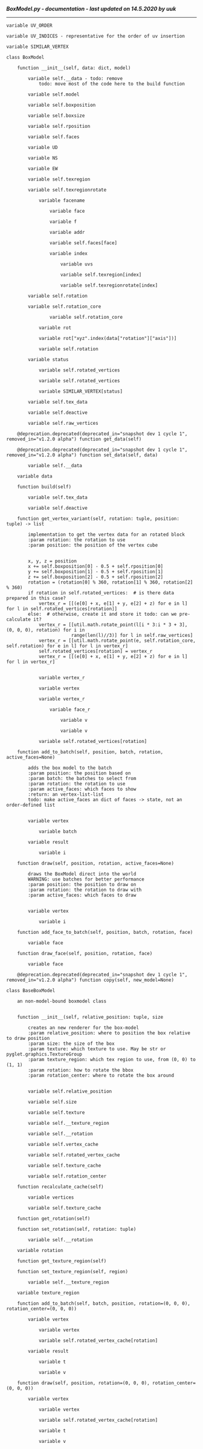 ***BoxModel.py - documentation - last updated on 14.5.2020 by uuk***
___

    variable UV_ORDER

    variable UV_INDICES - representative for the order of uv insertion

    variable SIMILAR_VERTEX

    class BoxModel

        function __init__(self, data: dict, model)

            variable self.__data - todo: remove
                todo: move most of the code here to the build function

            variable self.model

            variable self.boxposition

            variable self.boxsize

            variable self.rposition

            variable self.faces

            variable UD

            variable NS

            variable EW

            variable self.texregion

            variable self.texregionrotate

                variable facename

                    variable face

                    variable f

                    variable addr

                    variable self.faces[face]

                    variable index

                        variable uvs

                        variable self.texregion[index]

                        variable self.texregionrotate[index]

            variable self.rotation

            variable self.rotation_core

                    variable self.rotation_core

                variable rot

                variable rot["xyz".index(data["rotation"]["axis"])]

                variable self.rotation

            variable status

                variable self.rotated_vertices

                variable self.rotated_vertices

                variable SIMILAR_VERTEX[status]

            variable self.tex_data

            variable self.deactive

            variable self.raw_vertices

        @deprecation.deprecated(deprecated_in="snapshot dev 1 cycle 1", removed_in="v1.2.0 alpha") function get_data(self)

        @deprecation.deprecated(deprecated_in="snapshot dev 1 cycle 1", removed_in="v1.2.0 alpha") function set_data(self, data)

            variable self.__data

        variable data

        function build(self)

            variable self.tex_data

            variable self.deactive

        function get_vertex_variant(self, rotation: tuple, position: tuple) -> list
            
            implementation to get the vertex data for an rotated block
            :param rotation: the rotation to use
            :param position: the position of the vertex cube

            
            x, y, z = position
            x += self.boxposition[0] - 0.5 + self.rposition[0]
            y += self.boxposition[1] - 0.5 + self.rposition[1]
            z += self.boxposition[2] - 0.5 + self.rposition[2]
            rotation = (rotation[0] % 360, rotation[1] % 360, rotation[2] % 360)
            if rotation in self.rotated_vertices:  # is there data prepared in this case?
                vertex_r = [[(e[0] + x, e[1] + y, e[2] + z) for e in l] for l in self.rotated_vertices[rotation]]
            else:  # otherwise, create it and store it todo: can we pre-calculate it?
                vertex_r = [[util.math.rotate_point(l[i * 3:i * 3 + 3], (0, 0, 0), rotation) for i in
                            range(len(l)//3)] for l in self.raw_vertices]
                vertex_r = [[util.math.rotate_point(e, self.rotation_core, self.rotation) for e in l] for l in vertex_r]
                self.rotated_vertices[rotation] = vertex_r
                vertex_r = [[(e[0] + x, e[1] + y, e[2] + z) for e in l] for l in vertex_r]


                variable vertex_r

                variable vertex

                variable vertex_r

                    variable face_r

                        variable v

                        variable v

                variable self.rotated_vertices[rotation]

        function add_to_batch(self, position, batch, rotation, active_faces=None)
            
            adds the box model to the batch
            :param position: the position based on
            :param batch: the batches to select from
            :param rotation: the rotation to use
            :param active_faces: which faces to show
            :return: an vertex-list-list
            todo: make active_faces an dict of faces -> state, not an order-defined list


            variable vertex

                variable batch

            variable result

                variable i

        function draw(self, position, rotation, active_faces=None)
            
            draws the BoxModel direct into the world
            WARNING: use batches for better performance
            :param position: the position to draw on
            :param rotation: the rotation to draw with
            :param active_faces: which faces to draw


            variable vertex

                variable i

        function add_face_to_batch(self, position, batch, rotation, face)

            variable face

        function draw_face(self, position, rotation, face)

            variable face

        @deprecation.deprecated(deprecated_in="snapshot dev 1 cycle 1", removed_in="v1.2.0 alpha") function copy(self, new_model=None)

    class BaseBoxModel
        
        an non-model-bound boxmodel class


        function __init__(self, relative_position: tuple, size
            
            creates an new renderer for the box-model
            :param relative_position: where to position the box relative to draw position
            :param size: the size of the box
            :param texture: which texture to use. May be str or pyglet.graphics.TextureGroup
            :param texture_region: which tex region to use, from (0, 0) to (1, 1)
            :param rotation: how to rotate the bbox
            :param rotation_center: where to rotate the box around


            variable self.relative_position

            variable self.size

            variable self.texture

            variable self.__texture_region

            variable self.__rotation

            variable self.vertex_cache

            variable self.rotated_vertex_cache

            variable self.texture_cache

            variable self.rotation_center

        function recalculate_cache(self)

            variable vertices

            variable self.texture_cache

        function get_rotation(self)

        function set_rotation(self, rotation: tuple)

            variable self.__rotation

        variable rotation

        function get_texture_region(self)

        function set_texture_region(self, region)

            variable self.__texture_region

        variable texture_region

        function add_to_batch(self, batch, position, rotation=(0, 0, 0), rotation_center=(0, 0, 0))

            variable vertex

                variable vertex

                variable self.rotated_vertex_cache[rotation]

            variable result

                variable t

                variable v

        function draw(self, position, rotation=(0, 0, 0), rotation_center=(0, 0, 0))

            variable vertex

                variable vertex

                variable self.rotated_vertex_cache[rotation]

                variable t

                variable v